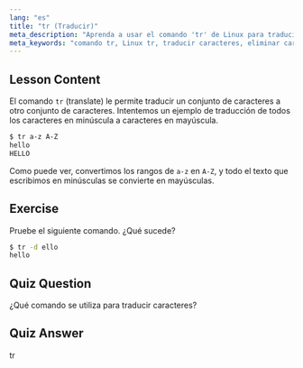 ```yaml
---
lang: "es"
title: "tr (Traducir)"
meta_description: "Aprenda a usar el comando 'tr' de Linux para traducir y eliminar caracteres. Comprenda la traducción de caracteres con ejemplos y ejercicios. ¡Comience su viaje en Linux!"
meta_keywords: "comando tr, Linux tr, traducir caracteres, eliminar caracteres, tutorial de Linux, Linux para principiantes, guía de Linux"
---
```


## Lesson Content

El comando `tr` (translate) le permite traducir un conjunto de caracteres a otro conjunto de caracteres. Intentemos un ejemplo de traducción de todos los caracteres en minúscula a caracteres en mayúscula.

```bash
$ tr a-z A-Z
hello
HELLO
```

Como puede ver, convertimos los rangos de `a-z` en `A-Z`, y todo el texto que escribimos en minúsculas se convierte en mayúsculas.

## Exercise

Pruebe el siguiente comando. ¿Qué sucede?

```bash
$ tr -d ello
hello
```

## Quiz Question

¿Qué comando se utiliza para traducir caracteres?

## Quiz Answer

tr
